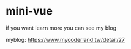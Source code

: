 ﻿# mini-vue
if you want learn more you can see my blog

myblog: https://www.mycoderland.tw/detail/27
